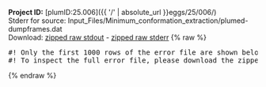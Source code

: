 **Project ID:** [plumID:25.006]({{ '/' | absolute_url }}eggs/25/006/)  
Stderr for source:  Input_Files/Minimum_conformation_extraction/plumed-dumpframes.dat   
Download: [zipped raw stdout](plumed-dumpframes.dat.plumed.stdout.txt.zip) - [zipped raw stderr](plumed-dumpframes.dat.plumed.stderr.txt.zip) 
{% raw %}
<pre>
#! Only the first 1000 rows of the error file are shown below
#! To inspect the full error file, please download the zipped raw stderr file above
</pre>
{% endraw %}
